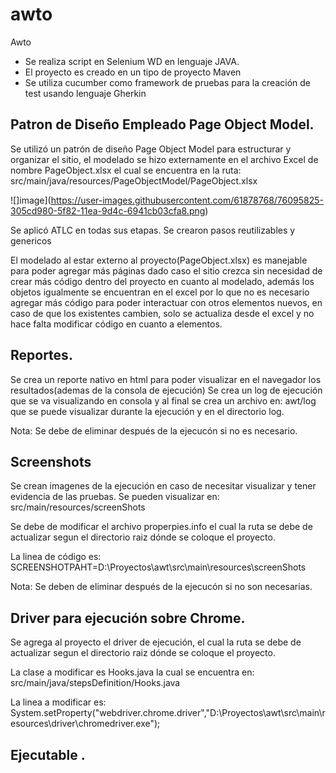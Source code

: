 # awto
Awto
* Se realiza script en Selenium WD en lenguaje JAVA.
* El proyecto es creado en un tipo de proyecto Maven
* Se utiliza cucumber como framework de pruebas para la creación de test usando lenguaje Gherkin

## Patron de Diseño Empleado Page Object Model.

Se utilizó un patrón de diseño Page Object Model para estructurar y organizar el sitio, el modelado se hizo externamente en el archivo Excel de nombre PageObject.xlsx el cual se encuentra en la ruta: src/main/java/resources/PageObjectModel/PageObject.xlsx

![]image](https://user-images.githubusercontent.com/61878768/76095825-305cd980-5f82-11ea-9d4c-6941cb03cfa8.png)

Se aplicó ATLC en todas sus etapas.
Se crearon pasos reutilizables y genericos

El modelado al estar externo al proyecto(PageObject.xlsx) es manejable para poder agregar más páginas dado caso el sitio crezca sin necesidad de crear más código dentro del proyecto en cuanto al modelado, además los objetos igualmente se encuentran en el excel por lo que no es necesario agregar más código para poder interactuar con otros elementos nuevos, en caso de que los existentes cambien, solo se actualiza desde el excel y no hace falta modificar código en cuanto a elementos.

## Reportes.

Se crea un reporte nativo en html para poder visualizar en el navegador los resultados(ademas de la consola de ejecución)
Se crea un log de ejecución que se va visualizando en consola y al final se crea un archivo en: awt/log
que se puede visualizar durante la ejecución y en el directorio log.


Nota:
Se debe de eliminar después de la ejecucón si no es necesario.


## Screenshots

Se crean imagenes de la ejecución en caso de necesitar visualizar y tener evidencia de las pruebas.
Se pueden visualizar en: src/main/resources/screenShots

Se debe de modificar el archivo properpies.info el cual la ruta se debe de actualizar segun el directorio raiz dónde se coloque el proyecto.

La linea de código es:
SCREENSHOTPAHT=D:\\Proyectos\\awt\\src\\main\\resources\\screenShots

Nota:
Se deben de eliminar después de la ejecucón si no son necesarias.

## Driver para ejecución sobre Chrome.

Se agrega al proyecto el driver de ejecución, el cual la ruta se debe de actualizar segun el directorio raiz dónde se coloque el proyecto.

La clase a modificar es Hooks.java la cual se encuentra en: src/main/java/stepsDefinition/Hooks.java

La linea a modificar es:
        System.setProperty("webdriver.chrome.driver","D:\\Proyectos\\awt\\src\\main\\resources\\driver\\chromedriver.exe");


## Ejecutable .

